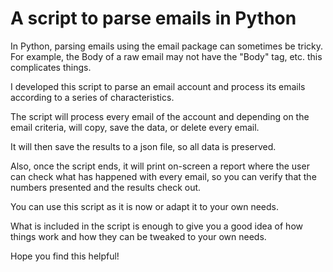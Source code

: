 # A script to parse emails in Python

In Python, parsing emails using the email package can sometimes be tricky. For example, the Body of a raw email may not have the "Body" tag, etc. this complicates things.

I developed this script to parse an email account and process its emails according to a series of characteristics.

The script will process every email of the account and depending on the email criteria, will copy, save the data, or delete every email.

It will then save the results to a json file, so all data is preserved.

Also, once the script ends, it will print on-screen a report where the user can check what has happened with every email, so you can verify that the numbers presented and the results check out.

You can use this script as it is now or adapt it to your own needs.

What is included in the script is enough to give you a good idea of how things work and how they can be tweaked to your own needs.

Hope you find this helpful!
